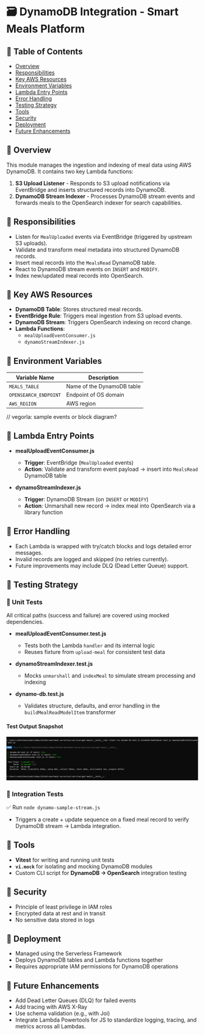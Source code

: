 # 🗃️ DynamoDB Integration - Smart Meals Platform

## 📑 Table of Contents

- [Overview](#-overview)
- [Responsibilities](#-responsibilities)
- [Key AWS Resources](#-key-aws-resources)
- [Environment Variables](#-environment-variables)
- [Lambda Entry Points](#-lambda-entry-points)
- [Error Handling](#-error-handling)
- [Testing Strategy](#-testing-strategy)
- [Tools](#-tools)
- [Security](#-security)
- [Deployment](#-deployment)
- [Future Enhancements](#-future-enhancements)

## 🧭 Overview

This module manages the ingestion and indexing of meal data using AWS DynamoDB. It contains two key Lambda functions:

1. **S3 Upload Listener** - Responds to S3 upload notifications via EventBridge and inserts structured records into DynamoDB.
2. **DynamoDB Stream Indexer** - Processes DynamoDB stream events and forwards meals to the OpenSearch indexer for search capabilities.

## 📌 Responsibilities

- Listen for `MealUploaded` events via EventBridge (triggered by upstream S3 uploads).
- Validate and transform meal metadata into structured DynamoDB records.
- Insert meal records into the `MealsRead` DynamoDB table.
- React to DynamoDB stream events on `INSERT` and `MODIFY`.
- Index new/updated meal records into OpenSearch.

## 🔑 Key AWS Resources

- **DynamoDB Table**: Stores structured meal records.
- **EventBridge Rule**: Triggers meal ingestion from S3 upload events.
- **DynamoDB Stream**: Triggers OpenSearch indexing on record change.
- **Lambda Functions**:
  - `mealUploadEventConsumer.js`
  - `dynamoStreamIndexer.js`

## 🧪 Environment Variables

| Variable Name         | Description                |
| --------------------- | -------------------------- |
| `MEALS_TABLE`         | Name of the DynamoDB table |
| `OPENSEARCH_ENDPOINT` | Endpoint of OS domain      |
| `AWS_REGION`          | AWS region                 |

// vegorla: sample events or block diagram?

## 🔁 Lambda Entry Points

- **mealUploadEventConsumer.js**

  - **Trigger**: EventBridge (`MealUploaded` events)
  - **Action**: Validate and transform event payload → insert into `MealsRead` DynamoDB table

- **dynamoStreamIndexer.js**
  - **Trigger**: DynamoDB Stream (on `INSERT` or `MODIFY`)
  - **Action**: Unmarshall new record → index meal into OpenSearch via a library function

## 🧯 Error Handling

- Each Lambda is wrapped with try/catch blocks and logs detailed error messages.
- Invalid records are logged and skipped (no retries currently).
- Future improvements may include DLQ (Dead Letter Queue) support.

## 🧪 Testing Strategy

### 🧱 Unit Tests

All critical paths (success and failure) are covered using mocked dependencies.

- **mealUploadEventConsumer.test.js**

  - Tests both the Lambda `handler` and its internal logic
  - Reuses fixture from `upload-meal` for consistent test data

- **dynamoStreamIndexer.test.js**

  - Mocks `unmarshall` and `indexMeal` to simulate stream processing and indexing

- **dynamo-db.test.js**
  - Validates structure, defaults, and error handling in the `buildMealReadModelItem` transformer

#### Test Output Snapshot

![DynamoDB Service Unit Tests](../docs/dynamo-unit-tests.PNG)

### 🔗 Integration Tests

✅ Run `node dynamo-sample-stream.js`

- Triggers a create + update sequence on a fixed meal record to verify DynamoDB stream → Lambda integration.

## 🧰 Tools

- **Vitest** for writing and running unit tests
- **`vi.mock`** for isolating and mocking DynamoDB modules
- Custom CLI script for **DynamoDB → OpenSearch** integration testing

## 🔐 Security

- Principle of least privilege in IAM roles
- Encrypted data at rest and in transit
- No sensitive data stored in logs

## 🚀 Deployment

- Managed using the Serverless Framework
- Deploys DynamoDB tables and Lambda functions together
- Requires appropriate IAM permissions for DynamoDB operations

## 🌱 Future Enhancements

- Add Dead Letter Queues (DLQ) for failed events
- Add tracing with AWS X-Ray
- Use schema validation (e.g., with Joi)
- Integrate Lambda Powertools for JS to standardize logging, tracing, and metrics across all Lambdas.
